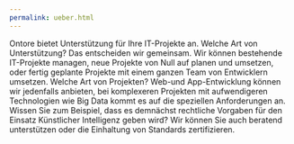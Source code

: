 ```yaml
---
permalink: ueber.html
---
```

Ontore bietet Unterstützung für Ihre IT-Projekte an.
Welche Art von Unterstützung?
Das entscheiden wir gemeinsam.
Wir können bestehende IT-Projekte managen, neue Projekte von Null auf planen und umsetzen, oder fertig geplante Projekte mit einem ganzen Team von Entwicklern umsetzen.
Welche Art von Projekten?
Web-und App-Entwicklung können wir jedenfalls anbieten, bei komplexeren Projekten mit aufwendigeren Technologien wie Big Data kommt es auf die speziellen Anforderungen an.
Wissen Sie zum Beispiel, dass es demnächst rechtliche Vorgaben für den Einsatz Künstlicher Intelligenz geben wird?
Wir können Sie auch beratend unterstützen oder die Einhaltung von Standards zertifizieren.
